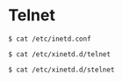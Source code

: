 # Telnet

```
$ cat /etc/inetd.conf
```

```
$ cat /etc/xinetd.d/telnet
```

```
$ cat /etc/xinetd.d/stelnet
```